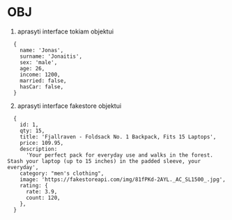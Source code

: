 # OBJ

1. aprasyti interface tokiam objektui

```
  {
    name: 'Jonas',
    surname: 'Jonaitis',
    sex: 'male',
    age: 26,
    income: 1200,
    married: false,
    hasCar: false,
  }

```

2. aprasyti interface fakestore objektui

```
  {
    id: 1,
    qty: 15,
    title: 'Fjallraven - Foldsack No. 1 Backpack, Fits 15 Laptops',
    price: 109.95,
    description:
      'Your perfect pack for everyday use and walks in the forest. Stash your laptop (up to 15 inches) in the padded sleeve, your everyday',
    category: "men's clothing",
    image: 'https://fakestoreapi.com/img/81fPKd-2AYL._AC_SL1500_.jpg',
    rating: {
      rate: 3.9,
      count: 120,
    },
  }
```
